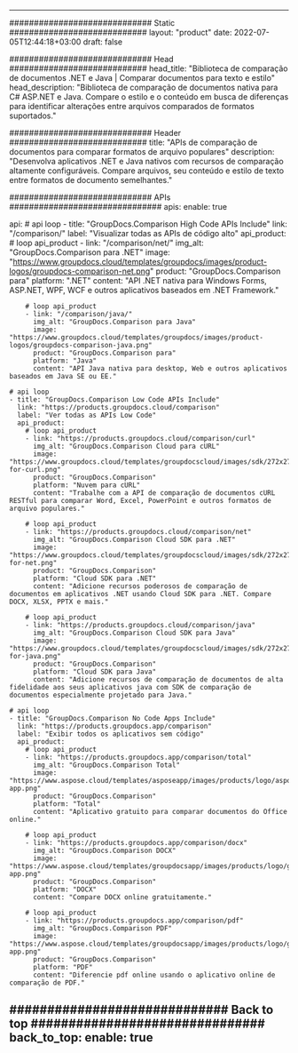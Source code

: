 
---
############################# Static ############################
layout: "product"
date: 2022-07-05T12:44:18+03:00
draft: false

############################# Head ############################
head_title: "Biblioteca de comparação de documentos .NET e Java | Comparar documentos para texto e estilo"
head_description: "Biblioteca de comparação de documentos nativa para C# ASP.NET e Java. Compare o estilo e o conteúdo em busca de diferenças para identificar alterações entre arquivos comparados de formatos suportados."

############################# Header ############################
title: "APIs de comparação de documentos para comparar formatos de arquivo populares"
description: "Desenvolva aplicativos .NET e Java nativos com recursos de comparação altamente configuráveis. Compare arquivos, seu conteúdo e estilo de texto entre formatos de documento semelhantes."

############################# APIs ###############################
apis:
  enable: true

  api:
    # api loop
    - title: "GroupDocs.Comparison High Code APIs Include"
      link: "/comparison/"
      label: "Visualizar todas as APIs de código alto"
      api_product:
        # loop api_product
        - link: "/comparison/net/"
          img_alt: "GroupDocs.Сomparison para .NET"
          image: "https://www.groupdocs.cloud/templates/groupdocs/images/product-logos/groupdocs-comparison-net.png"
          product: "GroupDocs.Сomparison para"
          platform: ".NET"
          content: "API .NET nativa para Windows Forms, ASP.NET, WPF, WCF e outros aplicativos baseados em .NET Framework."

        # loop api_product
        - link: "/comparison/java/"
          img_alt: "GroupDocs.Сomparison para Java"
          image: "https://www.groupdocs.cloud/templates/groupdocs/images/product-logos/groupdocs-comparison-java.png"
          product: "GroupDocs.Сomparison para"
          platform: "Java"
          content: "API Java nativa para desktop, Web e outros aplicativos baseados em Java SE ou EE."

    # api loop
    - title: "GroupDocs.Comparison Low Code APIs Include"
      link: "https://products.groupdocs.cloud/comparison"
      label: "Ver todas as APIs Low Code"
      api_product:
        # loop api_product
        - link: "https://products.groupdocs.cloud/comparison/curl"
          img_alt: "GroupDocs.Comparison Cloud para cURL"
          image: "https://www.groupdocs.cloud/templates/groupdocscloud/images/sdk/272x272/groupdocs_comparison-for-curl.png"
          product: "GroupDocs.Comparison"
          platform: "Nuvem para cURL"
          content: "Trabalhe com a API de comparação de documentos cURL RESTful para comparar Word, Excel, PowerPoint e outros formatos de arquivo populares."

        # loop api_product
        - link: "https://products.groupdocs.cloud/comparison/net"
          img_alt: "GroupDocs.Comparison Cloud SDK para .NET"
          image: "https://www.groupdocs.cloud/templates/groupdocscloud/images/sdk/272x272/groupdocs_comparison-for-net.png"
          product: "GroupDocs.Comparison"
          platform: "Cloud SDK para .NET"
          content: "Adicione recursos poderosos de comparação de documentos em aplicativos .NET usando Cloud SDK para .NET. Compare DOCX, XLSX, PPTX e mais."

        # loop api_product
        - link: "https://products.groupdocs.cloud/comparison/java"
          img_alt: "GroupDocs.Comparison Cloud SDK para Java"
          image: "https://www.groupdocs.cloud/templates/groupdocscloud/images/sdk/272x272/groupdocs_comparison-for-java.png"
          product: "GroupDocs.Comparison"
          platform: "Cloud SDK para Java"
          content: "Adicione recursos de comparação de documentos de alta fidelidade aos seus aplicativos java com SDK de comparação de documentos especialmente projetado para Java."

    # api loop
    - title: "GroupDocs.Comparison No Code Apps Include"
      link: "https://products.groupdocs.app/comparison"
      label: "Exibir todos os aplicativos sem código"
      api_product:
        # loop api_product
        - link: "https://products.groupdocs.app/comparison/total"
          img_alt: "GroupDocs.Comparison Total"
          image: "https://www.aspose.cloud/templates/asposeapp/images/products/logo/aspose_comparison-app.png"
          product: "GroupDocs.Comparison"
          platform: "Total"
          content: "Aplicativo gratuito para comparar documentos do Office online."

        # loop api_product
        - link: "https://products.groupdocs.app/comparison/docx"
          img_alt: "GroupDocs.Сomparison DOCX"
          image: "https://www.aspose.cloud/templates/groupdocsapp/images/products/logo/groupdocs_words-app.png"
          product: "GroupDocs.Comparison"
          platform: "DOCX"
          content: "Compare DOCX online gratuitamente."

        # loop api_product
        - link: "https://products.groupdocs.app/comparison/pdf"
          img_alt: "GroupDocs.Comparison PDF"
          image: "https://www.aspose.cloud/templates/groupdocsapp/images/products/logo/groupdocs_pdf-app.png"
          product: "GroupDocs.Comparison"
          platform: "PDF"
          content: "Diferencie pdf online usando o aplicativo online de comparação de PDF."

############################# Back to top ###############################
back_to_top:
  enable: true
---